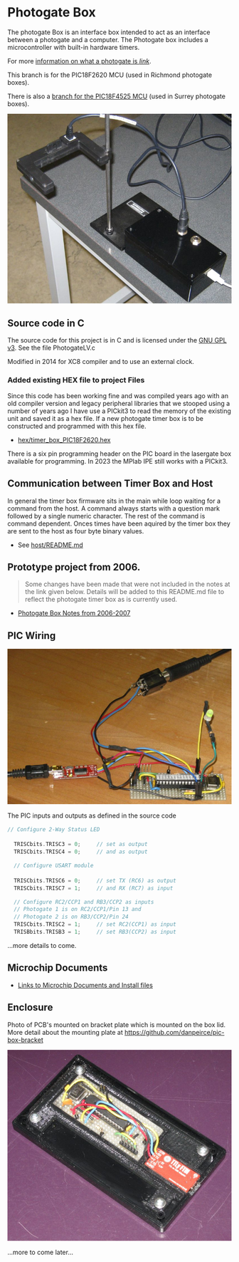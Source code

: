 # Photogate Box
The photogate Box is an interface box intended to act as an interface between a photogate and a computer. 
The Photogate box includes a microcontroller with built-in hardware timers.

For more [information on what a photogate is *link*](https://answers.yahoo.com/question/index?qid=20080614212815AAqek64).

This branch is for the PIC18F2620 MCU (used in Richmond photogate boxes).

There is also a [branch for the PIC18F4525 MCU](https://github.com/danpeirce/photogate-box/tree/pic18f4525) (used in Surrey photogate boxes).

![image of 2014 prototype](image/box-gate.jpg)

## Source code in C
The source code for this project is in C and is licensed under the [GNU GPL v3](http://www.gnu.org/licenses/gpl-3.0.txt).
See the file PhotogateLV.c

Modified in 2014 for XC8 compiler and to use an external clock.

### Added existing HEX file to project Files

Since this code has been working fine and was compiled years ago with an old compiler version and legacy peripheral 
libraries that we stooped using a number of years ago I have use a PICkit3 to read the memory of the existing unit and saved 
it as a hex file. If a new photogate timer box is to be constructed and programmed with this hex file.

* [hex/timer_box_PIC18F2620.hex](hex/timer_box_PIC18F2620.hex)

There is a six pin programming header on the PIC board in the lasergate box available for programming. In 2023 the MPlab IPE 
still works with a PICkit3.

## Communication between Timer Box and Host

In general the timer box firmware sits in the main while loop waiting for a command from the host. A command always starts with a question mark followed by a single numeric character. The rest of the command is command dependent. Onces times have been aquired by the timer box they are sent to the host as four byte binary values.

* See [host/README.md](host/README.md)

## Prototype project from 2006. 

> Some changes have been made that were not included in the notes at the link given below. Details
will be added to this README.md file to reflect the photogate timer box as is currently used.

* [Photogate Box Notes from 2006-2007](https://danpeirce.github.io/2006/timer_box/index.html)

## PIC Wiring

![image of 2014 prototype](image/board_test01.jpg)

The PIC inputs and outputs as defined in the source code

```c
// Configure 2-Way Status LED

  TRISCbits.TRISC3 = 0;     // set as output 
  TRISCbits.TRISC4 = 0;     // and as output
```
  
```c
  // Configure USART module

  TRISCbits.TRISC6 = 0;     // set TX (RC6) as output 
  TRISCbits.TRISC7 = 1;     // and RX (RC7) as input
```

```c
  // Configure RC2/CCP1 and RB3/CCP2 as inputs
  // Photogate 1 is on RC2/CCP1/Pin 13 and 
  // Photogate 2 is on RB3/CCP2/Pin 24 
  TRISCbits.TRISC2 = 1;     // set RC2(CCP1) as input
  TRISBbits.TRISB3 = 1;     // set RB3(CCP2) as input 
```
  
...more details to come.

## Microchip Documents

* [Links to Microchip Documents and Install files](doc/MicrochipDocs.md)

## Enclosure

Photo of PCB's mounted on bracket plate which is mounted on the box lid. More detail about the mounting plate at <https://github.com/danpeirce/pic-box-bracket>

![Photo of PCB's mounted on bracket plate which is mounted on the box lid](image/boards-mounted-bracket.jpg)

...more to come later...

